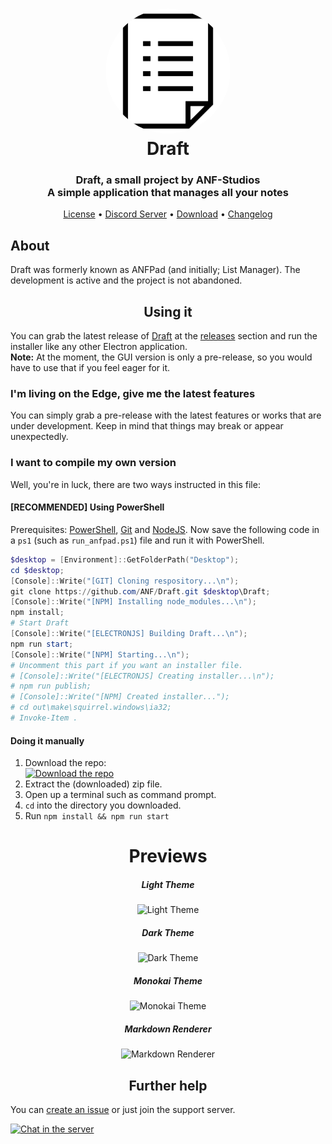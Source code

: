 <h1 align="center" style="position: relative;">
    <a href="https://github.com/ANF-Studios/Draft"><img width="200" style="border-radius: 50%;"
            src="./src/images/display.png" /></a><br>
    Draft
</h1>

<h3 align="center">Draft, a small project by ANF-Studios<br>A simple application that manages all your notes</h3>

<p align="center">
    <a href="https://github.com/ANF/Draft/blob/master/LICENSE">License</a> •
    <a href="https://discord.gg/fKWpK7A">Discord Server</a> •
    <a href="https://github.com/ANF/Draft/releases/latest">Download</a> •
    <a href="https://github.com/ANF/Draft/blob/master/CHANGELOG.MD">Changelog</a>
</p>

<h2>About</h2>
<p>Draft was formerly known as ANFPad (and initially; List Manager). The development is active and the project is not abandoned.</p>

<h2 align="center">Using it</h2>
<p>You can grab the latest release of <a href="https://github.com/ANF/Draft">Draft</a> at the <a
        href="https://github.com/ANF/Draft/releases/latest">releases</a> section and run the installer like any
    other Electron application.<br /><strong>Note:</strong> At the moment, the GUI version is only a pre-release, so you
    would have to use that if you feel eager for it.</p>

<h3>I'm living on the Edge, give me the latest features</h3>
<p>You can simply grab a pre-release with the latest features or works that are under development. Keep in mind that
    things may break or appear unexpectedly.</p>

<h3>I want to compile my own version</h3>
<p>Well, you're in luck, there are two ways instructed in this file:</p>
<h4><strong>[RECOMMENDED]</strong> Using PowerShell</h4>
<p>Prerequisites:
    <a href="https://docs.microsoft.com/en-us/powershell/scripting/install/installing-powershell">PowerShell</a>, <a
        href="https://git-scm.com/downloads">Git</a> and <a href="https://nodejs.org/en/download/">NodeJS</a>.
    Now save the following code in a <code>ps1</code> (such as <code>run_anfpad.ps1</code>) file and run it with
    PowerShell.
</p>

```ps1
$desktop = [Environment]::GetFolderPath("Desktop");
cd $desktop;
[Console]::Write("[GIT] Cloning respository...\n");
git clone https://github.com/ANF/Draft.git $desktop\Draft;
[Console]::Write("[NPM] Installing node_modules...\n");
npm install;
# Start Draft
[Console]::Write("[ELECTRONJS] Building Draft...\n");
npm run start;
[Console]::Write("[NPM] Starting...\n");
# Uncomment this part if you want an installer file.
# [Console]::Write("[ELECTRONJS] Creating installer...\n");
# npm run publish;
# [Console]::Write("[NPM] Created installer...");
# cd out\make\squirrel.windows\ia32;
# Invoke-Item .
```

<h4>Doing it manually</h4>
<ol>
    <li>Download the repo:</li>
    <a href="https://github.com/ANF/Draft/archive/master.zip"><img
            src="https://user-images.githubusercontent.com/68814933/103164783-7a4ad080-47dd-11eb-8796-bc45d5019b4f.png"
            alt="Download the repo"></img></a>
    <li>Extract the (downloaded) zip file.</li>
    <li>Open up a terminal such as command prompt.</li>
    <li><code>cd</code> into the directory you downloaded.</li>
    <li>Run <code>npm install && npm run start</code></li>
</ol>

<span align="center">
    <h1>Previews</h1>
    <h5>Light Theme</h5>
    <div>
        <img width="500" alt="Light Theme"
            src="https://user-images.githubusercontent.com/68814933/106282518-b1facd00-620e-11eb-80c9-15846dbe6311.png"> <!-- https://user-images.githubusercontent.com/42365887/103587106-21013200-4eac-11eb-9074-b057da4ae19d.png -->
    </div>
    <h5>Dark Theme</h5>
    <div>
        <img width="500" alt="Dark Theme"
            src="https://user-images.githubusercontent.com/68814933/106282518-b1facd00-620e-11eb-80c9-15846dbe6311.png"> <!-- https://user-images.githubusercontent.com/42365887/103587109-21013200-4eac-11eb-92ad-030d94ea5569.png -->
    </div>
    <h5>Monokai Theme</h5>
    <div>
        <img width="500" alt="Monokai Theme"
            src="https://user-images.githubusercontent.com/68814933/106282577-ca6ae780-620e-11eb-99fb-dbd91b84ae82.png"> <!-- https://user-images.githubusercontent.com/42365887/103587098-1e064180-4eac-11eb-89b1-db164061c77a.png -->
    </div>
    <h5>Markdown Renderer</h5>
    <div>
        <img width="500" alt="Markdown Renderer"
            src="https://user-images.githubusercontent.com/68814933/106282702-f71eff00-620e-11eb-8047-49677d04dbd5.png"> <!-- https://user-images.githubusercontent.com/42365887/103587101-1e9ed800-4eac-11eb-92b8-18d426b45519.png -->
    </div>
</span>

<h2 align="center">Further help</h2>
<p>You can <a href="https://github.com/ANF-Studios/ListManager/issues">create an issue</a> or just join the support
    server.</p>

<a href="https://discord.gg/fKWpK7A"><img
        src="https://discord.com/api/guilds/732064655396044840/embed.png?style=banner3"
        alt="Chat in the server"></img></a>
